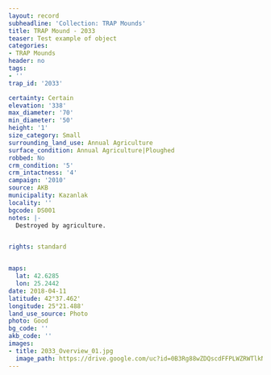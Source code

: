 ```yaml
---
layout: record
subheadline: 'Collection: TRAP Mounds'
title: TRAP Mound - 2033
teaser: Test example of object
categories:
- TRAP Mounds
header: no
tags:
- ''
trap_id: '2033'

certainty: Certain
elevation: '338'
max_diameter: '70'
min_diameter: '50'
height: '1'
size_category: Small
surrounding_land_use: Annual Agriculture
surface_condition: Annual Agriculture|Ploughed
robbed: No
crm_condition: '5'
crm_intactness: '4'
campaign: '2010'
source: AKB
municipality: Kazanlak
locality: ''
bgcode: DS001
notes: |-
  Destroyed by agriculture.


rights: standard


maps:
  lat: 42.6285
  lon: 25.2442
date: 2018-04-11
latitude: 42°37.462'
longitude: 25°21.488'
land_use_source: Photo
photo: Good
bg_code: ''
akb_code: ''
images:
- title: 2033_Overview_01.jpg
  image_path: https://drive.google.com/uc?id=0B3Rg88wZDQscdFFPLWZRWTlkNUk
---
```

